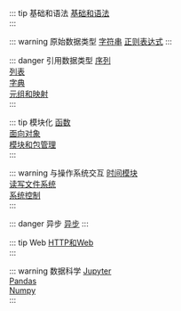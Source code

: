 ::: tip 基础和语法
[基础和语法](基础和语法.md)      
:::                    

::: warning  原始数据类型
[字符串](字符串.md)
[正则表达式](正则表达式.md)
:::                    

::: danger   引用数据类型
[序列](序列.md)          
[列表](列表.md)          
[字典](字典.md)          
[元组和映射](元组和映射.md)               
:::                    
                      
::: tip 模块化
[函数](函数.md)                        
[面向对象](面向对象.md)          
[模块和包管理](模块和包管理.md)  
:::                    
   
::: warning   与操作系统交互
[时间模块](时间模块.md)          
[读写文件系统](读写文件系统.md)                         
[系统控制](系统控制.md)          
:::        

::: danger   异步
[异步](异步.md)
:::

::: tip   Web
[HTTP和Web](HTTP和Web.md)      
:::                    


::: warning   数据科学
[Jupyter](Jupyter.md)         
[Pandas](Pandas.md)         
[Numpy](Numpy.md)         
:::                    

